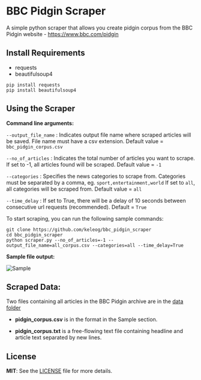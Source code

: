 # BBC Pidgin Scraper
A simple python scraper that allows you create pidgin corpus from the BBC Pidgin website - https://www.bbc.com/pidgin


## Install Requirements

- requests
- beautifulsoup4

```
pip install requests
pip install beautifulsoup4
```

## Using the Scraper

**Command line arguments:**

```--output_file_name```  : Indicates output file name where scraped articles will be saved. File name must have a csv extension. Default value = ```bbc_pidgin_corpus.csv```

```--no_of_articles```  : Indicates the total number of articles you want to scrape. If set to -1, all articles found will be scraped. Default value = ```-1```

```--categories```  : Specifies the news categories to scrape from. Categories must be separated by a comma, eg. ```sport,entertainment,world``` If set to ```all```, all categories will be scraped from.  Default value = ```all```

```--time_delay``` : If set to True, there will be a delay of 10 seconds between consecutive url requests (recommended). Default = ```True```

To start scraping, you can run the following sample commands:

```
git clone https://github.com/keleog/bbc_pidgin_scraper
cd bbc_pidgin_scraper
python scraper.py --no_of_articles=-1 --output_file_name=all_corpus.csv --categories=all --time_delay=True
```

**Sample file output:**


![Sample](./sample.png)


## Scraped Data:

Two files containing all articles in the BBC Pidgin archive are in the [data folder](./data)

- **pidgin_corpus.csv**  is in the format in the Sample section. 

- **pidgin_corpus.txt** is a free-flowing text file containing headline and article text separated by new lines. 



## License
**MIT**: See the [LICENSE](LICENSE) file for more details.




